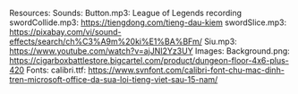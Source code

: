 

Resources: 
    Sounds: 
        Button.mp3: League of Legends recording
        swordCollide.mp3: https://tiengdong.com/tieng-dau-kiem
        swordSlice.mp3: https://pixabay.com/vi/sound-effects/search/ch%C3%A9m%20ki%E1%BA%BFm/
        Siu.mp3: https://www.youtube.com/watch?v=ajJNI2Yz3UY
    Images:
        Background.png: https://cigarboxbattlestore.bigcartel.com/product/dungeon-floor-4x6-plus-420
    Fonts:
        calibri.ttf: https://www.svnfont.com/calibri-font-chu-mac-dinh-tren-microsoft-office-da-sua-loi-tieng-viet-sau-15-nam/